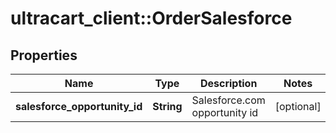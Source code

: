 # ultracart_client::OrderSalesforce

## Properties
Name | Type | Description | Notes
------------ | ------------- | ------------- | -------------
**salesforce_opportunity_id** | **String** | Salesforce.com opportunity id | [optional] 


